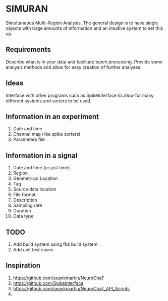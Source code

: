 # SIMURAN
Simultaneous Multi-Region Analysis.
The general design is to have single objects with large amounts of information and an intuitive system to set this up.

## Requirements
Describe what is in your data and facilitate batch processing.
Provide some analysis methods and allow for easy creation of further analyses.

## Ideas
Interface with other programs such as SpikeInterface to allow for many different systems and sorters to be used.

## Information in an experiment
1. Date and time
2. Channel map (like spike sorters)
3. Parameters file

## Information in a signal
1. Date and time (or just time).
2. Region
3. Geometrical Location
4. Tag
5. Source data location
6. File format
7. Description
8. Sampling rate
9. Duration
10. Data type

## TODO
1. Add build system using fbs build system
2. Add unit test cases

## Inspiration
1. https://github.com/seankmartin/NeuroChaT
2. https://github.com/SpikeInterface
3. https://github.com/seankmartin/NeuroChaT_API_Scripts
4. 